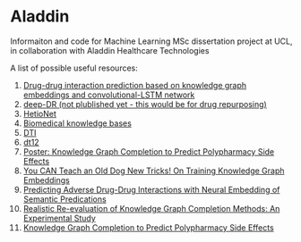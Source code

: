 # Aladdin
Informaiton and code for Machine Learning MSc dissertation project at UCL, in collaboration with Aladdin Healthcare Technologies 


A list of possible useful resources:

1. [Drug-drug interaction prediction based on knowledge graph embeddings and convolutional-LSTM network](https://research.vu.nl/en/publications/drug-drug-interaction-prediction-based-on-knowledge-graph-embeddi)
2. [deep-DR (not plublished yet - this would be for drug repurposing)](https://github.com/ChengF-Lab/deepDR)
3. [HetioNet](https://elifesciences.org/articles/26726)
4. [Biomedical knowledge bases](https://openreview.net/pdf?id=B1gGyLFEDV)
5. [DTI](https://www.researchgate.net/publication/321428613_DDR_Efficient_computational_method_to_predict_drug-Target_interactions_using_graph_mining_and_machine_learning_approaches)
6. [dt12](https://www.frontiersin.org/articles/10.3389/fphar.2018.01134/full)
7. [Poster: Knowledge Graph Completion to Predict Polypharmacy Side Effects](https://arxiv.org/pdf/1810.09227.pdf)
8. [You CAN Teach an Old Dog New Tricks! On Training Knowledge Graph Embeddings](https://openreview.net/forum?id=BkxSmlBFvr)
9. [Predicting Adverse Drug-Drug Interactions with Neural Embedding of Semantic Predications](https://www.biorxiv.org/content/10.1101/752022v2.full#ref-16)
10. [Realistic Re-evaluation of Knowledge Graph Completion Methods: An Experimental Study](https://arxiv.org/abs/2003.08001)
11. [Knowledge Graph Completion to Predict Polypharmacy Side Effects](https://arxiv.org/abs/1810.09227)
